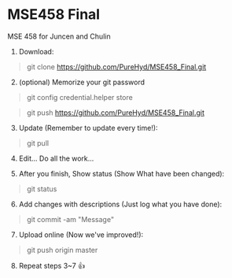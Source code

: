 # MSE458 Final
MSE 458 for Juncen and Chulin

1. Download:
> git clone https://github.com/PureHyd/MSE458_Final.git

2. (optional) Memorize your git password
> git config credential.helper store

> git push https://github.com/PureHyd/MSE458_Final.git 



3. Update (Remember to update every time!):
> git pull

4. Edit... Do all the work...

5. After you finish, Show status (Show What have been changed):
> git status

6. Add changes with descriptions (Just log what you have done):
> git commit -am "Message"

7. Upload online (Now we've improved!):
> git push origin master



8. Repeat steps 3~7 :+1:
